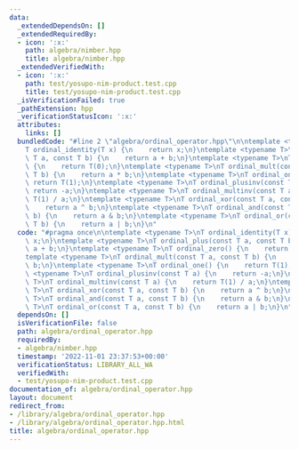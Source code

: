 ```yaml
---
data:
  _extendedDependsOn: []
  _extendedRequiredBy:
  - icon: ':x:'
    path: algebra/nimber.hpp
    title: algebra/nimber.hpp
  _extendedVerifiedWith:
  - icon: ':x:'
    path: test/yosupo-nim-product.test.cpp
    title: test/yosupo-nim-product.test.cpp
  _isVerificationFailed: true
  _pathExtension: hpp
  _verificationStatusIcon: ':x:'
  attributes:
    links: []
  bundledCode: "#line 2 \"algebra/ordinal_operator.hpp\"\n\ntemplate <typename T>\n\
    T ordinal_identity(T x) {\n    return x;\n}\ntemplate <typename T>\nT ordinal_plus(const\
    \ T a, const T b) {\n    return a + b;\n}\ntemplate <typename T>\nT ordinal_zero()\
    \ {\n    return T(0);\n}\ntemplate <typename T>\nT ordinal_mult(const T a, const\
    \ T b) {\n    return a * b;\n}\ntemplate <typename T>\nT ordinal_one() {\n   \
    \ return T(1);\n}\ntemplate <typename T>\nT ordinal_plusinv(const T a) {\n   \
    \ return -a;\n}\ntemplate <typename T>\nT ordinal_multinv(const T a) {\n    return\
    \ T(1) / a;\n}\ntemplate <typename T>\nT ordinal_xor(const T a, const T b) {\n\
    \    return a ^ b;\n}\ntemplate <typename T>\nT ordinal_and(const T a, const T\
    \ b) {\n    return a & b;\n}\ntemplate <typename T>\nT ordinal_or(const T a, const\
    \ T b) {\n    return a | b;\n}\n"
  code: "#pragma once\n\ntemplate <typename T>\nT ordinal_identity(T x) {\n    return\
    \ x;\n}\ntemplate <typename T>\nT ordinal_plus(const T a, const T b) {\n    return\
    \ a + b;\n}\ntemplate <typename T>\nT ordinal_zero() {\n    return T(0);\n}\n\
    template <typename T>\nT ordinal_mult(const T a, const T b) {\n    return a *\
    \ b;\n}\ntemplate <typename T>\nT ordinal_one() {\n    return T(1);\n}\ntemplate\
    \ <typename T>\nT ordinal_plusinv(const T a) {\n    return -a;\n}\ntemplate <typename\
    \ T>\nT ordinal_multinv(const T a) {\n    return T(1) / a;\n}\ntemplate <typename\
    \ T>\nT ordinal_xor(const T a, const T b) {\n    return a ^ b;\n}\ntemplate <typename\
    \ T>\nT ordinal_and(const T a, const T b) {\n    return a & b;\n}\ntemplate <typename\
    \ T>\nT ordinal_or(const T a, const T b) {\n    return a | b;\n}\n"
  dependsOn: []
  isVerificationFile: false
  path: algebra/ordinal_operator.hpp
  requiredBy:
  - algebra/nimber.hpp
  timestamp: '2022-11-01 23:37:53+00:00'
  verificationStatus: LIBRARY_ALL_WA
  verifiedWith:
  - test/yosupo-nim-product.test.cpp
documentation_of: algebra/ordinal_operator.hpp
layout: document
redirect_from:
- /library/algebra/ordinal_operator.hpp
- /library/algebra/ordinal_operator.hpp.html
title: algebra/ordinal_operator.hpp
---
```

